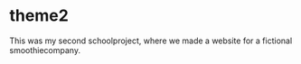 # theme2
This was my second schoolproject, where we made a website for a fictional smoothiecompany.
